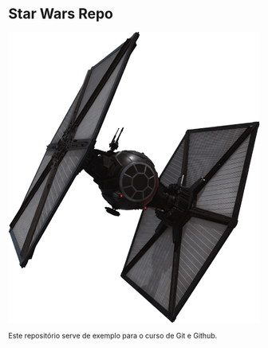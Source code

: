 # Star Wars Repo

![TIE FIGHTER](./tiefighter.png)

Este repositório serve de exemplo para o curso de Git e Github.

